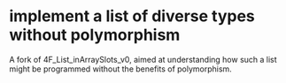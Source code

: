 # implement a list of diverse types without polymorphism

A fork of 4F_List_inArraySlots_v0, aimed at
understanding how such a list
might be programmed without the benefits of polymorphism.